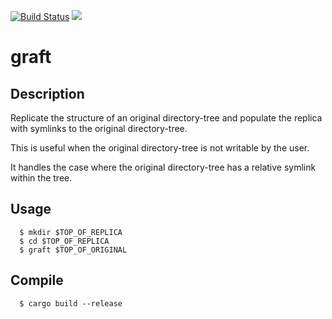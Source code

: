 [![Build Status](https://dev.azure.com/yangm2/My%20Open%20Source%20CI/_apis/build/status/yangm2.graft?branchName=master)](https://dev.azure.com/yangm2/My%20Open%20Source%20CI/_build/latest?definitionId=3&branchName=master) ![](https://github.com/yangm2/graft/workflows/rust/badge.svg)

# graft

## Description
Replicate the structure of an original directory-tree and populate the replica with symlinks to the original directory-tree.

This is useful when the original directory-tree is not writable by the user.

It handles the case where the original directory-tree has a relative symlink within the tree.

## Usage
```
  $ mkdir $TOP_OF_REPLICA
  $ cd $TOP_OF_REPLICA
  $ graft $TOP_OF_ORIGINAL
```

## Compile
```
  $ cargo build --release
```
